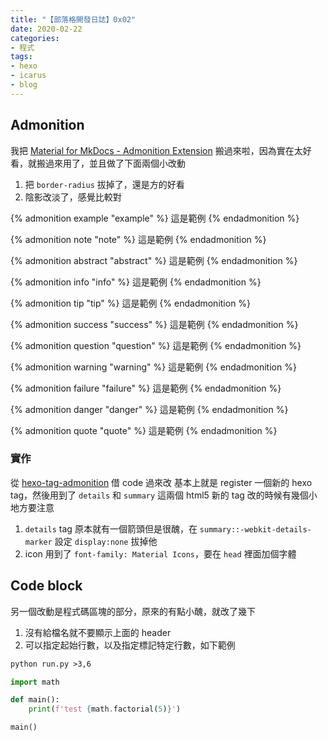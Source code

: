 ```yaml
---
title: "【部落格開發日誌】0x02"
date: 2020-02-22
categories:
- 程式
tags:
- hexo
- icarus
- blog
---
```


## Admonition

我把 [Material for MkDocs - Admonition Extension](https://squidfunk.github.io/mkdocs-material/extensions/admonition/) 搬過來啦，因為實在太好看，就搬過來用了，並且做了下面兩個小改動

1. 把 `border-radius` 拔掉了，還是方的好看
2. 陰影改淡了，感覺比較對

{% admonition example "example" %}
    這是範例
{% endadmonition %}

{% admonition note "note" %}
    這是範例
{% endadmonition %}

{% admonition abstract "abstract" %}
    這是範例
{% endadmonition %}

{% admonition info "info" %}
    這是範例
{% endadmonition %}

{% admonition tip "tip" %}
    這是範例
{% endadmonition %}

{% admonition success "success" %}
    這是範例
{% endadmonition %}

{% admonition question "question" %}
    這是範例
{% endadmonition %}

{% admonition warning "warning" %}
    這是範例
{% endadmonition %}

{% admonition failure "failure" %}
    這是範例
{% endadmonition %}

{% admonition danger "danger" %}
    這是範例
{% endadmonition %}

{% admonition quote "quote" %}
    這是範例
{% endadmonition %}

### 實作

從 [hexo-tag-admonition](https://github.com/haishanh/hexo-tag-admonition) 借 code 過來改
基本上就是 register 一個新的 hexo tag，然後用到了 `details` 和 `summary` 這兩個 html5 新的 tag
改的時候有幾個小地方要注意
1. `details` tag 原本就有一個箭頭但是很醜，在 `summary::-webkit-details-marker` 設定 `display:none` 拔掉他
2. icon 用到了 `font-family: Material Icons`，要在 `head` 裡面加個字體

## Code block

另一個改動是程式碼區塊的部分，原來的有點小醜，就改了幾下

1. 沒有給檔名就不要顯示上面的 header
2. 可以指定起始行數，以及指定標記特定行數，如下範例

```markdown
python run.py >3,6
```

```python run.py >3,6
import math

def main():
    print(f'test {math.factorial(5)}')

main()
```
